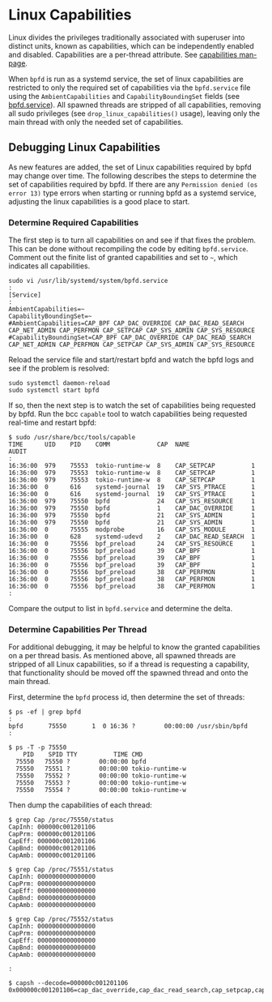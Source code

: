 # Linux Capabilities

Linux divides the privileges traditionally associated with superuser into distinct units,
known as capabilities, which can be independently enabled and disabled.
Capabilities are a per-thread attribute.
See [capabilities man-page](https://man7.org/linux/man-pages/man7/capabilities.7.html).

When `bpfd` is run as a systemd service, the set of linux capabilities are restricted to only the
required set of capabilities via the `bpfd.service` file using the `AmbientCapabilities` and
`CapabilityBoundingSet` fields (see [bpfd.service](../../scripts/bpfd.service)).
All spawned threads are stripped of all capabilities, removing all sudo privileges
(see `drop_linux_capabilities()` usage), leaving only the main thread with only the needed set of capabilities.

## Debugging Linux Capabilities

As new features are added, the set of Linux capabilities required by bpfd may change over time.
The following describes the steps to determine the set of capabilities required by bpfd.
If there are any `Permission denied (os error 13)` type errors when starting or running bpfd as a
systemd service, adjusting the linux capabilities is a good place to start.

### Determine Required Capabilities

The first step is to turn all capabilities on and see if that fixes the problem.
This can be done without recompiling the code by editing `bpfd.service`.
Comment out the finite list of granted capabilities and set to `~`,  which indicates all capabilities.

```shell
sudo vi /usr/lib/systemd/system/bpfd.service
:
[Service]
:
AmbientCapabilities=~
CapabilityBoundingSet=~
#AmbientCapabilities=CAP_BPF CAP_DAC_OVERRIDE CAP_DAC_READ_SEARCH CAP_NET_ADMIN CAP_PERFMON CAP_SETPCAP CAP_SYS_ADMIN CAP_SYS_RESOURCE
#CapabilityBoundingSet=CAP_BPF CAP_DAC_OVERRIDE CAP_DAC_READ_SEARCH CAP_NET_ADMIN CAP_PERFMON CAP_SETPCAP CAP_SYS_ADMIN CAP_SYS_RESOURCE
```

Reload the service file and start/restart bpfd and watch the bpfd logs and see if the problem is resolved:

```shell
sudo systemctl daemon-reload
sudo systemctl start bpfd
```

If so, then the next step is to watch the set of capabilities being requested by bpfd.
Run the bcc `capable` tool to watch capabilities being requested real-time and restart bpfd:

```shell
$ sudo /usr/share/bcc/tools/capable
TIME      UID    PID    COMM             CAP  NAME                 AUDIT
:
16:36:00  979    75553  tokio-runtime-w  8    CAP_SETPCAP          1
16:36:00  979    75553  tokio-runtime-w  8    CAP_SETPCAP          1
16:36:00  979    75553  tokio-runtime-w  8    CAP_SETPCAP          1
16:36:00  0      616    systemd-journal  19   CAP_SYS_PTRACE       1
16:36:00  0      616    systemd-journal  19   CAP_SYS_PTRACE       1
16:36:00  979    75550  bpfd             24   CAP_SYS_RESOURCE     1
16:36:00  979    75550  bpfd             1    CAP_DAC_OVERRIDE     1
16:36:00  979    75550  bpfd             21   CAP_SYS_ADMIN        1
16:36:00  979    75550  bpfd             21   CAP_SYS_ADMIN        1
16:36:00  0      75555  modprobe         16   CAP_SYS_MODULE       1
16:36:00  0      628    systemd-udevd    2    CAP_DAC_READ_SEARCH  1
16:36:00  0      75556  bpf_preload      24   CAP_SYS_RESOURCE     1
16:36:00  0      75556  bpf_preload      39   CAP_BPF              1
16:36:00  0      75556  bpf_preload      39   CAP_BPF              1
16:36:00  0      75556  bpf_preload      39   CAP_BPF              1
16:36:00  0      75556  bpf_preload      38   CAP_PERFMON          1
16:36:00  0      75556  bpf_preload      38   CAP_PERFMON          1
16:36:00  0      75556  bpf_preload      38   CAP_PERFMON          1
:
```

Compare the output to list in `bpfd.service` and determine the delta.

### Determine Capabilities Per Thread

For additional debugging, it may be helpful to know the granted capabilities on a per thread basis.
As mentioned above, all spawned threads are stripped of all Linux capabilities, so if a thread is
requesting a capability, that functionality should be moved off the spawned thread and onto the main thread.

First, determine the `bpfd` process id, then determine the set of threads:

```shell
$ ps -ef | grep bpfd
:
bpfd       75550       1  0 16:36 ?        00:00:00 /usr/sbin/bpfd
:

$ ps -T -p 75550
    PID    SPID TTY          TIME CMD
  75550   75550 ?        00:00:00 bpfd
  75550   75551 ?        00:00:00 tokio-runtime-w
  75550   75552 ?        00:00:00 tokio-runtime-w
  75550   75553 ?        00:00:00 tokio-runtime-w
  75550   75554 ?        00:00:00 tokio-runtime-w
```

Then dump the capabilities of each thread:

```shel
$ grep Cap /proc/75550/status
CapInh:	000000c001201106
CapPrm:	000000c001201106
CapEff:	000000c001201106
CapBnd:	000000c001201106
CapAmb:	000000c001201106

$ grep Cap /proc/75551/status
CapInh:	0000000000000000
CapPrm:	0000000000000000
CapEff:	0000000000000000
CapBnd:	0000000000000000
CapAmb:	0000000000000000

$ grep Cap /proc/75552/status
CapInh:	0000000000000000
CapPrm:	0000000000000000
CapEff:	0000000000000000
CapBnd:	0000000000000000
CapAmb:	0000000000000000

:

$ capsh --decode=000000c001201106
0x000000c001201106=cap_dac_override,cap_dac_read_search,cap_setpcap,cap_net_admin,cap_sys_admin,cap_sys_resource,cap_perfmon,cap_bpf
```
